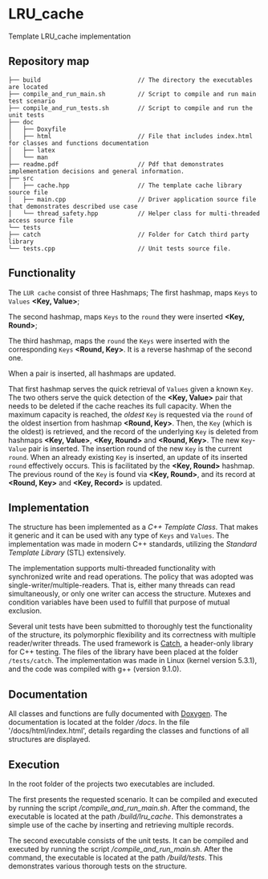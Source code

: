 # LRU_cache
Template LRU_cache implementation

## Repository map
```
├── build                           // The directory the executables are located
├── compile_and_run_main.sh         // Script to compile and run main test scenario
├── compile_and_run_tests.sh        // Script to compile and run the unit tests
├── doc
│   ├── Doxyfile
│   ├── html                        // File that includes index.html for classes and functions documentation
│   ├── latex
│   └── man
├── readme.pdf                      // Pdf that demonstrates implementation decisions and general information.
├── src
│   ├── cache.hpp                   // The template cache library source file
│   ├── main.cpp                    // Driver application source file that demonstrates described use case
│   └── thread_safety.hpp           // Helper class for multi-threaded access source file
└── tests
├── catch                           // Folder for Catch third party library
└── tests.cpp                       // Unit tests source file.
```

## Functionality
The `LUR cache` consist of three Hashmaps;
The first hashmap, maps `Keys` to `Values` **<Key, Value>**;

The second hashmap, maps `Keys` to the `round` they were inserted **<Key, Round>**;

The third hashmap, maps the `round` the `Keys` were inserted with the corresponding `Keys` **<Round, Key>**. It is a reverse hashmap of the second one. 

When a pair is inserted, all hashmaps are updated.

That first hashmap serves the quick retrieval of `Values` given a known `Key`. 
The two others serve the quick detection of the **<Key, Value>** pair that needs to be deleted if the cache reaches its full capacity.
When the maximum capacity is reached, the *oldest* `Key` is requested via the `round` of the oldest insertion from hashmap **<Round, Key>**. 
Then, the `Key` (which is the oldest) is retrieved, and the record of the underlying `Key` is deleted from hashmaps **<Key, Value>**,
**<Key, Round>** and **<Round, Key>**. The new `Key`-`Value` pair is inserted. 
The insertion round of the new `Key` is the current `round`.
When an already existing `Key` is inserted, an update of its inserted `round` effectively occurs. 
This is facilitated by the **<Key, Round>** hashmap. The previous round of the `Key` is found via **<Key, Round>**, and its record at **<Round, Key>** and **<Key, Record>** is updated.

## Implementation
The structure has been implemented as a *C++ Template Class*. 
That makes it generic and it can be used with any type of `Keys` and `Values`.
The implementation was made in modern C++ standards, utilizing the *Standard Template Library* (STL) extensively.

The implementation supports multi-threaded functionality with synchronized write and read operations. 
The policy that was adopted was single-writer/multiple-readers. 
That is, either many threads can read simultaneously, or only one writer can access the structure. 
Mutexes and condition variables have been used to fulfill that purpose of mutual exclusion.

Several unit tests have been submitted to thoroughly test the functionality of the structure, its polymorphic flexibility and its correctness with multiple reader/writer threads. 
The used framework is [Catch](https://github.com/catchorg/Catch2), a header-only library for C++ testing. The files of the library have been placed at the folder `/tests/catch`.
The implementation was made in Linux (kernel version 5.3.1), and the code was compiled with g++ (version 9.1.0).

## Documentation
All classes and functions are fully documented with [Doxygen](http://www.doxygen.nl/). The documentation is located at the folder */docs*. In the file '/docs/html/index.html',
details regarding the classes and functions of all structures are displayed.

## Execution
In the root folder of the projects two executables are included.

The first presents the requested scenario. 
It can be compiled and executed by running the script */compile_and_run_main.sh*. 
After the command, the executable is located at the path */build/lru_cache*. 
This demonstrates a simple use of the cache by inserting and retrieving multiple records.

The second executable consists of the unit tests. 
It can be compiled and executed by running the script */compile_and_run_main.sh*. 
After the command, the executable is located at the path */build/tests*. 
This demonstrates various thorough tests on the structure.
